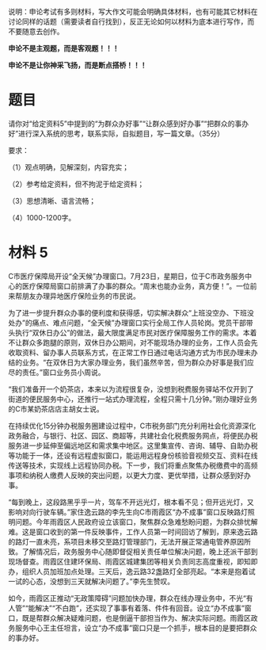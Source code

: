 说明：申论考试有多则材料，写大作文可能会明确具体材料，也有可能其它材料在讨论同样的话题（需要读者自行找到），反正无论如何以材料为底本进行写作，而不要随意去创作。

**申论不是主观题，而是客观题！！！**

**申论不是让你神采飞扬，而是断点搭桥！！！**

# 题目

请你对“给定资料5”中提到的“为群众办好事”“让群众感到好办事”“把群众的事办好”进行深入系统的思考，联系实际，自拟题目，写一篇文章。（35分）

要求：

（1）观点明确，见解深刻，内容充实；

（2）参考给定资料，但不拘泥于给定资料；

（3）思想清晰、语言流畅；

（4）1000-1200字。

# 材料 5

C市医疗保障局开设“全天候”办理窗口。7月23日，星期日，位于C市政务服务中心的医疗保障局窗口前排满了办事的群众。“周末也能办业务，真方便！”。一位前来帮朋友办理异地医疗保险业务的市民说。

为了进一步提升群众办事的便利度和获得感，切实解决群众“上班没空办、下班没处办”的痛点、难点问题，“全天候”办理窗口实行全局工作人员轮岗。党员干部带头执行“双休日办公”的做法，最大限度满足市民对医疗保障服务工作的需求。本着不让群众多跑腿的原则，双休日办公期间，对不能现场办理的业务，工作人员会先收取资料、留办事人员联系方式，在正常工作日通过电话沟通方式为市民办理未办结的业务。“在双休日为大家办理业务，我们虽然辛苦，但为群众办好事是我们应尽的责任。”窗口业务员小周说。

“我们准备开一个奶茶店，本来以为流程很复杂，没想到税费服务驿站不仅开到了街道的便民服务中心，还推行一站式办理流程，全程只需十几分钟。”刚办理好业务的C市某奶茶店店主胡女士说。

在持续优化15分钟办税服务圈建设过程中，C市税务部门充分利用社会化资源深化政务融合，与银行、社区、园区、商超等，共建社会化税费服务网点，将便民办税服务进一步延伸至偏远地区和需求集中地区。这里集宣传、咨询、辅导、自助办税等功能于一体，还设有远程虚拟窗口，能运用远程身份核验音视频交互、资料在线传送等技术，实现线上远程协同办税。下一步，我们将重点聚焦办税缴费中的高频事项和纳税人缴费人反映的突出问题，以更大力度、更优举措，让群众感到好办事。

“每到晚上，这段路黑乎乎一片，驾车不开远光灯，根本看不见；但开远光灯，又影响对向行驶车辆。”家住逸云路的李先生向C市雨霞区“办不成事”窗口反映路灯照明问题。今年雨霞区人民政府设立该窗口，聚焦群众急难愁盼问题，为群众排忧解难。这是窗口收到的第一件反映事件，工作人员第一时间回访了解到，原来逸云路的路灯一直未亮，系项目未移交至路灯管理部门，无法开展正常通电管养原因所致。了解情况后，政务服务中心随即督促相关责任单位解决问题，晚上还派干部到现场督查。雨霞区住建环保局、雨霞区城建集团等相关负责同志高度重视，即知即办，组织人员加班加点处理。三天后，逸云路32盏路灯全部亮起。“本来是抱着试一试的心态，没想到三天就解决问题了。”李先生赞叹。

如今，雨霞区正推动“无政策障碍”问题加快办理，群众在线办理业务中，不光“有人管”“能解决”“不白跑”，还实现了事事有着落、件件有回音。设立“办不成事”窗口，既是帮群众解决疑难问题，也是倒逼干部担当作为、解决实际问题。雨霞区政务服务中心王主任坦言，设立“办不成事”窗口只是一个抓手，根本目的是要把群众的事办好。

